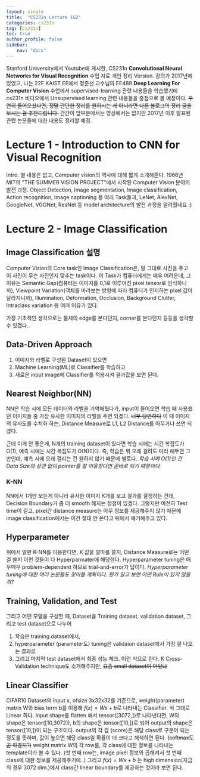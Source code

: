```yaml
---
layout: single
title:  "CS231n Lecture 1&2"
categories: cs231n
tag: [cs231n]
toc: true
author_profile: false
sidebar:
    nav: "docs"
---
```


Stanford University에서 Youtube에 게시한, CS231n **Convolutional Neural Networks for Visual Recognition** 수업 자료 개인 정리 Version.
강의가 2017년에 있었고, 나는 22F KAIST EE에서 정준선 교수님의 EE488 **Deep Learning For Computer Vision** 수업에서 supervised-learning 관련 내용들을 학습했기에 cs231n 비디오에서 Unsupervised learning 관련 내용들을 중점으로 볼 예정이다.
~~우연히 들어오셨다면, 정말 간단한 정리를 원하시는 게 아니라면 다른 블로그의 정리 글을 보시는 걸 추천드립니다.~~
간간이 앞부분에서는 영상에서는 없지만 2017년 이후 발표된 관련 논문들에 대한 내용도 정리할 예정.

# Lecture 1 - Introduction to CNN for Visual Recognition
Intro. 별 내용은 없고, Computer vision의 역사에 대해 짧게 소개해준다.
1966년 MIT의 "THE SUMMER VISION PROJECT"에서 시작된 Computer Vision 분야의 발전 과정. Object Detection, Image segmentation, Image classification, Action recognition, Image captioning 등 여러 Task들과,
LeNet, AlexNet, GoogleNet, VGGNet, ResNet 등 model architecture의 발전 과정을 알려줬네요 :)

# Lecture 2 - Image Classification

## Image Classification 설명
Computer Vision의 Core task인 Image Classification은, 말 그대로 사진을 주고 이 사진이 무슨 사진인지 맞추는 task이다. 이 Task가 컴퓨터에게는 매우 어려운데, 그 이유는 Semantic Gap(컴퓨터는 이미지를 0,1로 이루어진 pixel tensor로 인식하니까), Viewpoint Variation(객체를 바라보는 방향에 따라 컴퓨터가 인지하는 pixel 값이 달라지니까), Illumination, Deformation, Occlusion, Background Clutter, Intraclass variation 등 여러 이유가 있다.

가장 기초적인 생각으로는 물체의 edge를 본다던지, corner를 본다던지 등등을 생각할 수 있겠다..

## Data-Driven Approach
1. 이미지와 라벨로 구성된 Dataset이 있으면
2. Machine Learning(ML)로 Classifier를 학습하고
3. 새로운 input image에 Classifier를 적용시켜 결과값을 보면 된다.

## Nearest Neighbor(NN)
NN은 학습 시에 모든 데이터와 라벨을 기억해뒀다가, input이 들어오면 학습 때 사용했던 이미지들 중 가장 유사한 이미지의 라벨을 주면 되겠다. ~~너무 당연하다~~
이 때 이미지의 유사도를 수치화 하는, Distance Measure로 L1, L2 Distance를 아무거나 쓰면 되겠다.

근데 이게 안 좋은게, N개의 training dataset이 있다면
학습 시에는 시간 복잡도가 O(1), 예측 시에는 시간 복잡도가 O(N)이다.
즉, 학습은 뭐 오래 걸려도 미리 해두면 그만인데, 예측 시에 오래 걸리는 건 원하지 않기 때문에 별로다.
*학습 시에 O(1)인 건 Data Size와 상관 없이 pointer를 잘 이용한다면 곧바로 되기 때문이다.*

### K-NN
NN에서 1개만 보는게 아니라 유사한 이미지 K개를 보고 결과를 결정하는 건데, Decision Boundary가 좀 더 smooth 해지는 장점이 있겠다.
그렇지만 여전히 Test time이 길고, pixel간 distance measure는 아무 정보를 제공해주지 않기 때문에 image classification에서는 이건 절대 안 쓴다고 뒤에서 얘기해주고 있다.

## Hyperparameter
위에서 말한 K-NN를 이용한다면, K 값을 얼마를 쓸지, Distance Measure로는 어떤 걸 쓸지 이런 것들이 다 Hyperparmater에 해당한다. Hyperparameter tuning은 매우매우 problem-dependent 하므로 trial-and-error가 답이다.
*Hyperparameter tuning에 대한 여러 논문들도 찾아볼 계획이다. 뭔가 알고 보면 어떤 Rule이 있지 않을까?*

## Training, Validation, and Test
그리고 어떤 모델을 구성할 때, Dataset을 Training dataset, validation dataset, 그리고 test dataset으로 나누어
1. 학습은 training dataset에서,
2. hyperparameter (parameter도) tuning은 validaion dataset에서 가장 잘 나오는 결과로
3. 그리고 마지막 test dataset에서 최종 성능 체크.
이런 식으로 한다.
K Cross-Validation technique도 소개해주지만, ~~요즘 small dataset이 어딨냐~~

## Linear Classifier
CIFAR10 Dataset의 input x, ofsize 3x32x32를 기준으로,
weight(parameter) matrix W와 bias term b를 이용해 $f(x)=Wx+b$로 나타내는 Classifier. 식 그대로 Linear 하다.
Input shape를 flatten 해서 tensor([3072,])로 나타낸다면, W의 shape은 tensor([10,3072]), b의 shape은 tensor([10,])로 되어
output의 shape은 tensor([10,])이 되는 구조이다. 
output의 각 값 (score)은 해당 class로 구분이 되는 정도를 뜻하며, 값이 높으면 해당 class일 확률이 더 크다고 해석하면 된다. ~~(softmax도 곧 하겠지?)~~
weight matrix W의 각 row를, 각 class에 대한 정보를 나타내는 template이라 볼 수 있다. (첫 번째 row는, image pixel 정보와 곱해져서 첫 번째 class에 대한 정보를 제공해주기에..)
그리고 $f(x)=Wx+b$ 는 high dimension(지금의 경우 3072 dim.)에서 class간 linear boundary를 제공하는 것이라 보면 된다.

